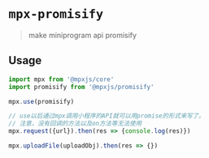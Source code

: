 # `mpx-promisify`

> make miniprogram api promisify

## Usage

```js
import mpx from '@mpxjs/core'
import promisify from '@mpxjs/promisify'

mpx.use(promisify)

// use以后通过mpx调用小程序的API就可以用promise的形式来写了。
// 注意，没有回调的方法以及on方法等无法使用
mpx.request({url}).then(res => {console.log(res)})

mpx.uploadFile(uploadObj).then(res => {})
```
